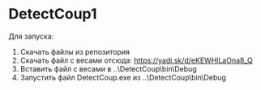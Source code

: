 # DetectCoup1

Для запуска:
1. Скачать файлы из репозитория
2. Скачать файл с весами отсюда: https://yadi.sk/d/eKEWHlLaOna8_Q
3. Вставить файл с весами в ..\DetectCoup\bin\Debug
4. Запустить файл DetectCoup.exe из ..\DetectCoup\bin\Debug
